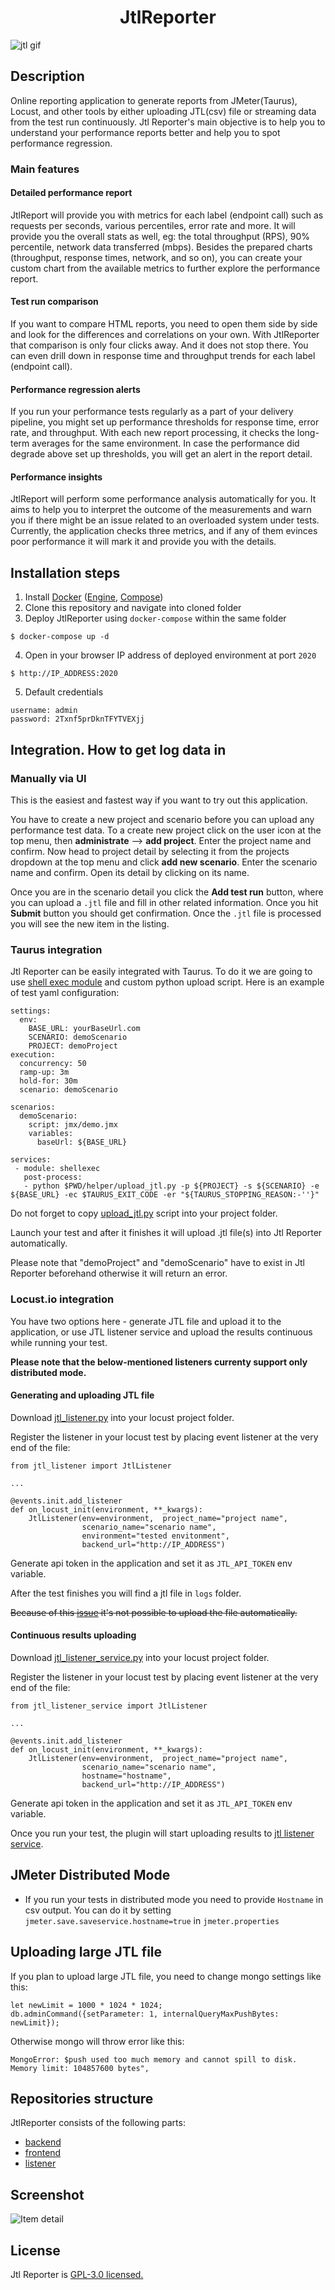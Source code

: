 <h1 align="center">JtlReporter</h1>

![jtl gif](/assets/jtl.gif)

## Description
Online reporting application to generate reports from JMeter(Taurus), Locust, and other tools by either uploading JTL(csv) file or streaming data from the test run continuously. Jtl Reporter's main objective is to help you to understand your performance reports better and help you to spot performance regression.

### Main features
#### Detailed performance report
JtlReport will provide you with metrics for each label (endpoint call) such as requests per seconds, various percentiles, error rate and more. It will provide you the overall stats as well, eg: the total throughput (RPS), 90% percentile, network data transferred (mbps). Besides the prepared charts (throughput, response times, network, and so on), you can create your custom chart from the available metrics to further explore the performance report.

#### Test run comparison
If you want to compare HTML reports, you need to open them side by side and look for the differences and correlations on your own. With JtlReporter that comparison is only four clicks away. And it does not stop there. You can even drill down in response time and throughput trends for each label (endpoint call).

#### Performance regression alerts
If you run your performance tests regularly as a part of your delivery pipeline, you might set up performance thresholds for response time, error rate, and throughput. With each new report processing, it checks the long-term averages for the same environment. In case the performance did degrade above set up thresholds, you will get an alert in the report detail.

#### Performance insights
JtlReport will perform some performance analysis automatically for you. It aims to help you to interpret the outcome of the measurements and warn you if there might be an issue related to an overloaded system under tests. Currently, the application checks three metrics, and if any of them evinces poor performance it will mark it and provide you with the details.

## Installation steps
1. Install [Docker](https://docs.docker.com/engine/installation/) ([Engine](https://docs.docker.com/engine/installation/), [Compose](https://docs.docker.com/compose/install/))
2. Clone this repository and navigate into cloned folder
3. Deploy JtlReporter using `docker-compose` within the same folder

  ```Shell
  $ docker-compose up -d
  ```

4. Open in your browser IP address of deployed environment at port `2020`

  ```
  $ http://IP_ADDRESS:2020
  ```

5. Default credentials

  ```
  username: admin
  password: 2Txnf5prDknTFYTVEXjj
  ```
## Integration. How to get log data in

### Manually via UI
This is the easiest and fastest way if you want to try out this application. 

You have to create a new project and scenario before you can upload any performance test data. To a create new project click on the user icon at the top menu, then **administrate** —> **add project**. Enter the project name and confirm. Now head to project detail by selecting it from the projects dropdown at the top menu and click **add new scenario**. Enter the scenario name and confirm. Open its detail by clicking on its name. 

Once you are in the scenario detail you click the **Add test run** button, where you can upload a `.jtl` file and fill in other related information. Once you hit **Submit** button you should get confirmation. Once the `.jtl` file is processed you will see the new item in the listing.

### Taurus integration
Jtl Reporter can be easily integrated with Taurus. To do it we are going to use [shell exec module](https://gettaurus.org/docs/ShellExec/) and custom python upload script. Here is an example of test yaml configuration:
```
settings:
  env:
    BASE_URL: yourBaseUrl.com
    SCENARIO: demoScenario
    PROJECT: demoProject
execution:
  concurrency: 50
  ramp-up: 3m
  hold-for: 30m
  scenario: demoScenario

scenarios:
  demoScenario:
    script: jmx/demo.jmx
    variables:
      baseUrl: ${BASE_URL}

services:
 - module: shellexec
   post-process:
   - python $PWD/helper/upload_jtl.py -p ${PROJECT} -s ${SCENARIO} -e ${BASE_URL} -ec $TAURUS_EXIT_CODE -er "${TAURUS_STOPPING_REASON:-''}"
```
Do not forget to copy [upload_jtl.py](/scripts/upload_jtl.py) script into your project folder.

Launch your test and after it finishes it will upload .jtl file(s) into Jtl Reporter automatically.

Please note that "demoProject" and "demoScenario" have to exist in Jtl Reporter beforehand otherwise it will return an error.

### Locust.io integration

You have two options here - generate JTL file and upload it to the application, or use JTL listener service and upload the results continuous while running your test.

**Please note that the below-mentioned listeners currenty support only distributed mode.**

#### Generating and uploading JTL file
Download [jtl_listener.py](/scripts/jtl_listener.py) into your locust project folder.

Register the listener in your locust test by placing event listener at the very end of the file:
```
from jtl_listener import JtlListener

...

@events.init.add_listener
def on_locust_init(environment, **_kwargs):
    JtlListener(env=environment,  project_name="project name",
                scenario_name="scenario name",
                environment="tested envitonment",
                backend_url="http://IP_ADDRESS")
```

Generate api token in the application and set it as `JTL_API_TOKEN` env variable.

After the test finishes you will find a jtl file in `logs` folder. 

~~Because of this [issue](https://github.com/locustio/locust/issues/1638) it's not possible to upload the file automatically.~~

#### Continuous results uploading
Download [jtl_listener_service.py](/scripts/jtl_listener_service.py) into your locust project folder.

Register the listener in your locust test by placing event listener at the very end of the file:
```
from jtl_listener_service import JtlListener

...

@events.init.add_listener
def on_locust_init(environment, **_kwargs):
    JtlListener(env=environment,  project_name="project name",
                scenario_name="scenario name",
                hostname="hostname",
                backend_url="http://IP_ADDRESS")
```

Generate api token in the application and set it as `JTL_API_TOKEN` env variable.

Once you run your test, the plugin will start uploading results to [jtl listener service](https://github.com/ludeknovy/jtl-reporter-listener-service).

## JMeter Distributed Mode
* If you run your tests in distributed mode you need to provide `Hostname` in csv output.
You can do it by setting `jmeter.save.saveservice.hostname=true` in `jmeter.properties`

## Uploading large JTL file
If you plan to upload large JTL file, you need to change mongo settings like this:
```
let newLimit = 1000 * 1024 * 1024;
db.adminCommand({setParameter: 1, internalQueryMaxPushBytes: newLimit});
```

Otherwise mongo will throw error like this:
```
MongoError: $push used too much memory and cannot spill to disk. Memory limit: 104857600 bytes",
```

## Repositories structure
 JtlReporter consists of the following parts:
  * [backend](https://github.com/ludeknovy/jtl-reporter-be)
  * [frontend](https://github.com/ludeknovy/jtl-reporter-fe)
  * [listener](https://github.com/ludeknovy/jtl-reporter-listener-service)


## Screenshot
![Item detail](/assets/item_detail.png)

## License
Jtl Reporter is [GPL-3.0 licensed.](LICENSE)  
